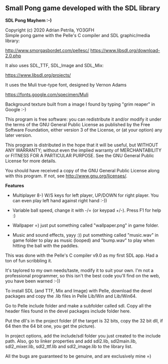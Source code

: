 ## Small Pong game developed with the SDL library

**SDL Pong Mayhem :-)**

Copyright (c) 2020 Adrian Petrila, YO3GFH<br>
Simple pong game with the Pelle's C compiler and SDL graphic/media library:

http://www.smorgasbordet.com/pellesc/
https://www.libsdl.org/download-2.0.php

It also uses SDL_TTF, SDL_Image and SDL_Mix:

https://www.libsdl.org/projects/

It uses the Muli true-type font, designed by Vernon Adams

https://fonts.google.com/specimen/Muli

Background texture built from a image I found by typing "grim reaper"
in Google :-)

This program is free software: you can redistribute it and/or modify
it under the terms of the GNU General Public License as published by
the Free Software Foundation, either version 3 of the License, or
(at your option) any later version.

This program is distributed in the hope that it will be useful,
but WITHOUT ANY WARRANTY; without even the implied warranty of
MERCHANTABILITY or FITNESS FOR A PARTICULAR PURPOSE.  See the
GNU General Public License for more details.

You should have received a copy of the GNU General Public License
along with this program.  If not, see <http://www.gnu.org/licenses/>.

**Features**

* Multiplayer 8-) W/S keys for left player, UP/DOWN for right player.
You can even play left hand against right hand :-))

* Variable ball speed, change it with -/= (or keypad +/-). Press F1 for help :)

* Wallpaper =) just put something called "wallpaper.png" in game folder.

* Music and sound effects, yayy :)) put something called "music.wav" in game folder
to play as music (looped) and "bump.wav" to play when hitting the ball with the
paddles.

This was done with the Pelle's C compiler v9.0 as my first SDL app. Had a ton of fun
scribbling it. 

It's taylored to my own needs/taste, modify it to suit your own. I'm not a professional programmer,
so this isn't the best code you'll find on the web, you have been warned :-))

To install SDL (and TTF, Mix and Image) with Pelle, download the devel packages and copy the .lib
files in Pelle Lib/Win and Lib/Win64.
    
Go to Pelle include folder and make a subfolder called sdl. Copy all the header
files found in the devel packages include folder here.
    
Put the dll's in the project folder (if the target is 32 bits, copy the 32 bit dll,
if 64 then the 64 bit one, you get the picture).    
    
In project options, add the include/sdl folder you just created to the include path.
Also, go to linker properties and add sdl2.lib, sdl2main.lib, sdl2_mixer.lib,
sdl2_ttf.lib and sdl2_image.lib to the library list.

All the bugs are guaranteed to be genuine, and are exclusively mine =)

